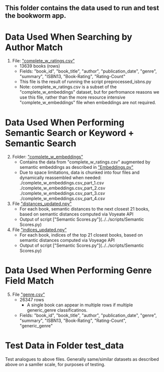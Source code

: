 ## This folder contains the data used to run and test the bookworm app. 


# Data Used When Searching by Author Match 
1.  File: ["complete_w_ratings.csv"](complete_w_ratings.csv)
    - 13639 books (rows)
    - Fields: "book_id", "book_title", "author", "publication_date", "genre",
      "summary", "ISBN13, "Book-Rating", "Rating-Count"
    - This file is the result of running the script preprocessed_isbns.py
    - Note: complete_w_ratings.csv is a subset of the "complete_w_embeddings" 
        dataset, but for perfromance reasons we use this file, rather than 
        the more resource intensive "complete_w_embeddings" file when embeddings
        are not required. 

# Data Used When Performing Semantic Search or Keyword + Semantic Search
2.  Folder: ["complete_w_embeddings"](complete_w_embeddings)
    - Contains the data from "complete_w_ratings.csv" augmented by semantic 
        embeddings as described in ["Embeddings.py"](../../scripts/Embeddings.py)
    - Due to space limitations, data is chunked into four files and dynamically
        reassembled when needed: 
            ./complete_w_embeddings.csv_part_1.csv
            ./complete_w_embeddings.csv_part_2.csv
            ./complete_w_embeddings.csv_part_3.csv
            ./complete_w_embeddings.csv_part_4.csv
3.  File ["distances_updated.npy"](distances_updated.npy)
    - For each book, semantic distances to the next closest 21 books, based on 
        semantic distances computed via Voyeate API
    - Output of script ["Semantic Scores.py"](../../scripts/Semantic Scores.py)
4.  File ["indices_updated.npy"](bookworm/data/indices_updated.npy)
    - For each book, indices of the top 21 closest books, based on semantic 
        distances computed via Voyeage API
    - Output of script ["Semantic Scores.py"](../../scripts/Semantic Scores.py)

# Data Used When Performing Genre Field Match

5.  File ["genre.csv"](genre.csv)
    - 26347 rows
        - A single book can appear in multiple rows if multiple generic_genre
          classificatinos.  
    - Fields: "book_id", "book_title", "author", "publication_date", "genre",
      "summary", "ISBN13, "Book-Rating", "Rating-Count", "generic_genre"



# Test Data in Folder test_data
Test analogues to above files.  Generally same/similar datasets as described 
above on a samller scale, for purposes of testing.  
